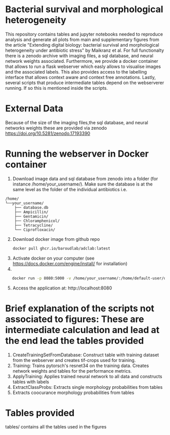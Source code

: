 # Bacterial survival and morphological heterogeneity

This repository contains tables and jupyter notebooks needed to reproduce analysis and generate all plots from main and supplementary figures from the article "Extending digital biology: bacterial survival and morphological heterogeneity under antibiotic stress" by Maikranz et al.
For full functionalty there is a zenodo archive with imaging files, a sql database, and neural network weights associated. Furthermore, we provide a docker container that allows to run
a flask webserver which easly allows to visualise images and the associated labels. This also provides access to the labelling interface that allows context aware and context free annotations. Lastly, several scripts that produce intermediate tables depend on the webserverer running. If so this is mentioned inside the scripts.


# External Data

Because of the size of the imaging files,the sql database, and neural networks weights these are provided via zenodo  https://doi.org/10.5281/zenodo.17193390

# Running the webserver in Docker container
1. Download image data and sql database from zenodo into a folder (for instance /home/your_username/). Make sure the database is at the same level as the folder of the individual antibiotics i.e.
```
/home/
└──your_username/
    ├── database.db
    ├── Ampicillin/
    ├── Gentamicin/
    ├── Chloramphenicol/
    ├── Tetracycline/
    └── Ciprofloxacin/
```

2. Download docker image from github repo 
   ```bash
   docker pull ghcr.io/baroudlab/adclab:latest
   ```
3. Activate docker on your computer (see https://docs.docker.com/engine/install/ for installation)
4.
```bash
   docker run -p 8080:5000 -v /home/your_username/:/home/default-user/data/ ghcr.io/baroudlab/adclab:latest
   ```
5. Access the application at: http://localhost:8080


#  Brief explanation of the scripts not associated to figures: These are intermediate calculation and lead at the end lead the tables provided
1. CreateTrainingSetFromDatabase: Construct table  with training dataset from the webserver and creates tif-crops used for training.
2. Training: Trains pytorsch's resnet34 on the training data. Creates network weights and tables for the performance metrics. 
3. ApplyTraining: Applies trained neural network to all data and constructs tables with labels
4. ExtractClassProbs: Extracts single morphology probabilities from tables
5. Extracts coocurance morphology probabilities from tables

#  Tables provided
 tables/ contains all the tables used in the figures

